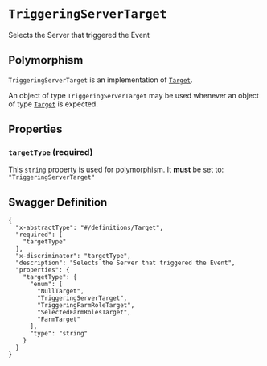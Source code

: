 # `TriggeringServerTarget` #

Selects the Server that triggered the Event

## Polymorphism ##

`TriggeringServerTarget` is an implementation of [`Target`](./../definitions/Target.mkd).

An object of type `TriggeringServerTarget` may be used whenever an object of type [`Target`](./../definitions/Target.mkd)
is expected.




## Properties ##

### `targetType` (required) ###




This `string` property is used for polymorphism. It **must** be set to: `"TriggeringServerTarget"`




## Swagger Definition ##

    {
      "x-abstractType": "#/definitions/Target", 
      "required": [
        "targetType"
      ], 
      "x-discriminator": "targetType", 
      "description": "Selects the Server that triggered the Event", 
      "properties": {
        "targetType": {
          "enum": [
            "NullTarget", 
            "TriggeringServerTarget", 
            "TriggeringFarmRoleTarget", 
            "SelectedFarmRolesTarget", 
            "FarmTarget"
          ], 
          "type": "string"
        }
      }
    }
